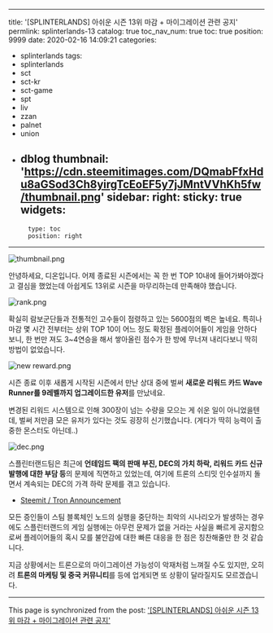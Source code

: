 
---
title: '[SPLINTERLANDS] 아쉬운 시즌 13위 마감 + 마이그레이션 관련 공지'
permlink: splinterlands-13
catalog: true
toc_nav_num: true
toc: true
position: 9999
date: 2020-02-16 14:09:21
categories:
- splinterlands
tags:
- splinterlands
- sct
- sct-kr
- sct-game
- spt
- liv
- zzan
- palnet
- union
- dblog
thumbnail: 'https://cdn.steemitimages.com/DQmabFfxHdu8aGSod3Ch8yirgTcEoEF5y7jJMntVVhKh5fw/thumbnail.png'
sidebar:
    right:
        sticky: true
widgets:
    -
        type: toc
        position: right
---


![thumbnail.png](https://cdn.steemitimages.com/DQmabFfxHdu8aGSod3Ch8yirgTcEoEF5y7jJMntVVhKh5fw/thumbnail.png)

안녕하세요, 디온입니다. 어제 종료된 시즌에서는 꼭 한 번 TOP 10내에 들어가봐야겠다고 결심을 했었는데 아쉽게도 13위로 시즌을 마무리하는데 만족해야 했습니다. 

![rank.png](https://cdn.steemitimages.com/DQmaKjcYhaunmEx5qKLbU4Aiqc6omRSnzSS6RGkmShvEc8j/rank.png)

확실히 람보군단들과 전통적인 고수들이 점령하고 있는 5600점의 벽은 높네요. 특히나 마감 몇 시간 전부터는 상위 TOP 10이 어느 정도 확정된 플레이어들이 게임을 안하다 보니, 한 번만 져도 3~4연승을 해서 쌓아올린 점수가 한 방에 무너져 내리다보니 딱히 방법이 없었습니다.

![new reward.png](https://cdn.steemitimages.com/DQmT5zW79xdh8zJZ9HRbsX1yp4215m6oqfiRFUALEvL988U/new%20reward.png)

시즌 종료 이후 새롭게 시작된 시즌에서 만난 상대 중에 벌써 **새로운 리워드 카드 Wave Runner를 9레벨까지 업그레이드한 유저**를 만났네요. 

변경된 리워드 시스템으로 인해 300장이 넘는 수량을 모으는 게 쉬운 일이 아니었을텐데, 벌써 저만큼 모은 유저가 있다는 것도 굉장히 신기했습니다. (게다가 딱히 능력이 출중한 몬스터도 아닌데..)

![dec.png](https://cdn.steemitimages.com/DQmRmMf1aSoiApkfEwgUxigT5ECF9Lm12qJrdbi4srk9JqT/dec.png)

스플린터랜드팀은 최근에 **언테임드 팩의 판매 부진, DEC의 가치 하락, 리워드 카드 신규 발행에 대한 부담 등**의 문제에 직면하고 있었는데, 여기에 트론의 스티밋 인수설까지 돌면서 계속되는 DEC의 가격 하락 문제를 겪고 있습니다.

- [Steemit / Tron Announcement](https://steemit.com/splinterlands/@splinterlands/steemit-tron-announcement)

모든 증인들이 스팀 블록체인 노드의 실행을 중단하는 최악의 시나리오가 발생하는 경우에도 스플린터랜드의 게임 실행에는 아무런 문제가 없을 거라는 사실을 빠르게 공지함으로써 플레이어들의 혹시 모를 불안감에 대한 빠른 대응을 한 점은 칭찬해줄만 한 것 같습니다. 

지금 상황에서는 트론으로의 마이그레이션 가능성이 악재처럼 느껴질 수도 있지만, 오히려 **트론의 마케팅 및 중국 커뮤니티**를 등에 업게되면 또 상황이 달라질지도 모르겠습니다.

- - -

This page is synchronized from the post: ['[SPLINTERLANDS] 아쉬운 시즌 13위 마감 + 마이그레이션 관련 공지'](https://steemit.com/@donekim/splinterlands-13)
